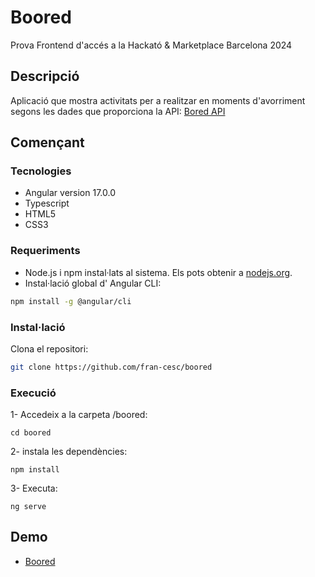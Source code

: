 # Boored

Prova Frontend d'accés a la Hackató & Marketplace Barcelona 2024

## Descripció

Aplicació que mostra activitats per a realitzar en moments d'avorriment segons les dades que proporciona la API: [Bored API](https://bored-api.appbrewery.com/) 

## Començant

### Tecnologies

- Angular version 17.0.0
- Typescript
- HTML5
- CSS3

### Requeriments

- Node.js i npm instal·lats al sistema. Els pots obtenir a [nodejs.org](https://nodejs.org/).
- Instal·lació global d' Angular CLI:

```bash
npm install -g @angular/cli
```

### Instal·lació


Clona el repositori:

```bash
git clone https://github.com/fran-cesc/boored
```

### Execució

1- Accedeix a la carpeta /boored:
```
cd boored
```

2- instala les dependències:
```
npm install
```
3- Executa:
```
ng serve
```


## Demo


* [Boored](https://boored-hackato.vercel.app/)
